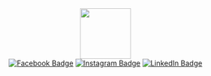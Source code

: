 <div id="header" align="center">
  <img src="https://media.giphy.com/media/xT8qBt3pdiCZrk3erS/giphy.gif" width="100"/>
</div>

<div id="badges" align="center">
  <a href='https://www.facebook.com/alex.melihova'><img src="https://img.shields.io/badge/Facebook-blue?logo=facebook&logoColor=white&style=for-the-badge" alt="Facebook Badge"/></a>
  <a href='https://www.instagram.com/orm_viking/'><img src="https://img.shields.io/badge/Instagram-red?logo=instagram&logoColor=white&style=for-the-badge" alt="Instagram Badge"/></a>
  <a href='https://www.linkedin.com/in/ormviking/'><img src="https://img.shields.io/badge/LinkedIn-blue?logo=linkedin&logoColor=white&style=for-the-badge" alt="LinkedIn Badge"/></a>
</div>

<img src="https://komarev.com/ghpvc/?username=ormviking&style=flat-square&color=blue" alt=""/>

<!--
**ormviking/ormviking** is a ✨ _special_ ✨ repository because its `README.md` (this file) appears on your GitHub profile.

Here are some ideas to get you started:

- 🔭 I’m currently working on ...
- 🌱 I’m currently learning ...
- 👯 I’m looking to collaborate on ...
- 🤔 I’m looking for help with ...
- 💬 Ask me about ...
- 📫 How to reach me: ...
- 😄 Pronouns: ...
- ⚡ Fun fact: ...
-->
